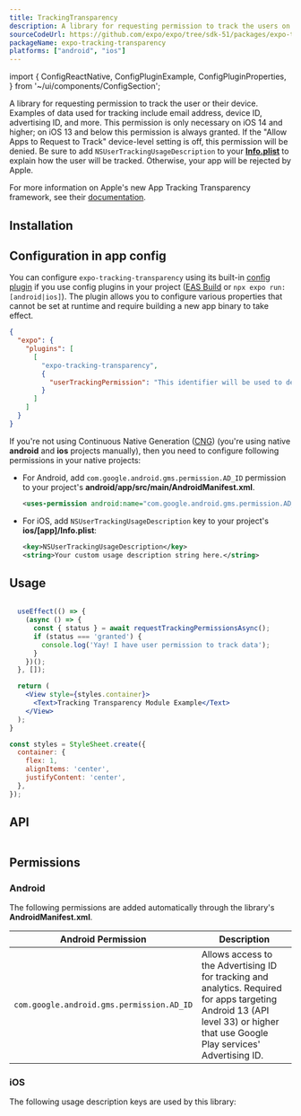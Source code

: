 ```yaml
---
title: TrackingTransparency
description: A library for requesting permission to track the users on devices using iOS 14 and higher.
sourceCodeUrl: https://github.com/expo/expo/tree/sdk-51/packages/expo-tracking-transparency
packageName: expo-tracking-transparency
platforms: ["android", "ios"]
---
```


import {
  ConfigReactNative,
  ConfigPluginExample,
  ConfigPluginProperties,
} from '~/ui/components/ConfigSection';

A library for requesting permission to track the user or their device. Examples of data used for tracking include email address, device ID, advertising ID, and more. This permission is only necessary on iOS 14 and higher; on iOS 13 and below this permission is always granted. If the "Allow Apps to Request to Track" device-level setting is off, this permission will be denied. Be sure to add `NSUserTrackingUsageDescription` to your [**Info.plist**](../config/app/#infoplist) to explain how the user will be tracked. Otherwise, your app will be rejected by Apple.

For more information on Apple's new App Tracking Transparency framework, see their [documentation](https://developer.apple.com/app-store/user-privacy-and-data-use/).

## Installation

## Configuration in app config

You can configure `expo-tracking-transparency` using its built-in [config plugin](/config-plugins/introduction/) if you use config plugins in your project ([EAS Build](/build/introduction) or `npx expo run:[android|ios]`). The plugin allows you to configure various properties that cannot be set at runtime and require building a new app binary to take effect.

```json app.json
{
  "expo": {
    "plugins": [
      [
        "expo-tracking-transparency",
        {
          "userTrackingPermission": "This identifier will be used to deliver personalized ads to you."
        }
      ]
    ]
  }
}
```

If you're not using Continuous Native Generation ([CNG](/workflow/continuous-native-generation/)) (you're using native **android** and **ios** projects manually), then you need to configure following permissions in your native projects:

- For Android, add `com.google.android.gms.permission.AD_ID` permission to your project's **android/app/src/main/AndroidManifest.xml**.

  ```xml
  <uses-permission android:name="com.google.android.gms.permission.AD_ID"/>
  ```

- For iOS, add `NSUserTrackingUsageDescription` key to your project's **ios/[app]/Info.plist**:

  ```xml
  <key>NSUserTrackingUsageDescription</key>
  <string>Your custom usage description string here.</string>
  ```

## Usage

```jsx

  useEffect(() => {
    (async () => {
      const { status } = await requestTrackingPermissionsAsync();
      if (status === 'granted') {
        console.log('Yay! I have user permission to track data');
      }
    })();
  }, []);

  return (
    <View style={styles.container}>
      <Text>Tracking Transparency Module Example</Text>
    </View>
  );
}

const styles = StyleSheet.create({
  container: {
    flex: 1,
    alignItems: 'center',
    justifyContent: 'center',
  },
});
```

## API

```ts

```

## Permissions

### Android

The following permissions are added automatically through the library's **AndroidManifest.xml**.

| Android Permission                        | Description                                                                                                                                                                    |
| ----------------------------------------- | ------------------------------------------------------------------------------------------------------------------------------------------------------------------------------ |
| `com.google.android.gms.permission.AD_ID` | Allows access to the Advertising ID for tracking and analytics. Required for apps targeting Android 13 (API level 33) or higher that use Google Play services' Advertising ID. |

### iOS

The following usage description keys are used by this library: